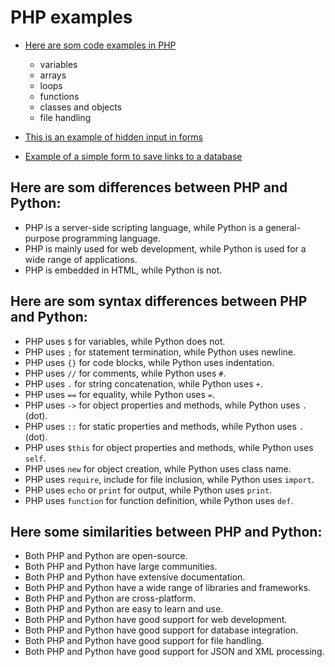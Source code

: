 # PHP examples
- [Here are som code examples in PHP](code_examples.md)
    - variables
    - arrays
    - loops
    - functions
    - classes and objects
    - file handling
    
- [This is an example of hidden input in forms](index.php)
- [Example of a simple form to save links to a database](linx.php)

## Here are som differences between PHP and Python:
- PHP is a server-side scripting language, while Python is a general-purpose programming language.
- PHP is mainly used for web development, while Python is used for a wide range of applications.
- PHP is embedded in HTML, while Python is not.

## Here are som syntax differences between PHP and Python:
- PHP uses `$` for variables, while Python does not.
- PHP uses `;` for statement termination, while Python uses newline.
- PHP uses `{}` for code blocks, while Python uses indentation.
- PHP uses `//` for comments, while Python uses `#`.
- PHP uses `.` for string concatenation, while Python uses `+`.
- PHP uses `==` for equality, while Python uses `=`.
- PHP uses `->` for object properties and methods, while Python uses `.` (dot).
- PHP uses `::` for static properties and methods, while Python uses `.` (dot).
- PHP uses `$this` for object properties and methods, while Python uses `self`.
- PHP uses `new` for object creation, while Python uses class name.
- PHP uses `require`, include for file inclusion, while Python uses `import`.
- PHP uses `echo` or `print` for output, while Python uses `print`.
- PHP uses `function` for function definition, while Python uses `def`.

## Here some similarities between PHP and Python:
- Both PHP and Python are open-source.
- Both PHP and Python have large communities.
- Both PHP and Python have extensive documentation.
- Both PHP and Python have a wide range of libraries and frameworks.
- Both PHP and Python are cross-platform.
- Both PHP and Python are easy to learn and use.
- Both PHP and Python have good support for web development.
- Both PHP and Python have good support for database integration.
- Both PHP and Python have good support for file handling.
- Both PHP and Python have good support for JSON and XML processing.